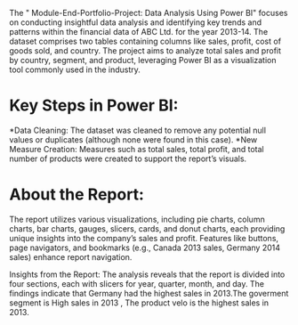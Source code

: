 The " Module-End-Portfolio-Project: Data Analysis Using Power BI" focuses on conducting insightful data analysis and identifying key trends and patterns within the financial data of ABC Ltd. for the year 2013-14. The dataset comprises two tables containing columns like sales, profit, cost of goods sold, and country. The project aims to analyze total sales and profit by country, segment, and product, leveraging Power BI as a visualization tool commonly used in the industry.

# Key Steps in Power BI:

*Data Cleaning: The dataset was cleaned to remove any potential null values or duplicates (although none were found in this case).
*New Measure Creation: Measures such as total sales, total profit, and total number of products were created to support the report’s visuals.
# About the Report: 
The report utilizes various visualizations, including pie charts, column charts, bar charts, gauges, slicers, cards, and donut charts, each providing unique insights into the company’s sales and profit. Features like buttons, page navigators, and bookmarks (e.g., Canada 2013 sales, Germany 2014 sales) enhance report navigation.

Insights from the Report: The analysis reveals that the report is divided into four sections, each with slicers for year, quarter, month, and day. The findings indicate that Germany had the highest sales in 2013.The goverment segment is High sales in 2013 , The product velo is the highest sales in 2013.
